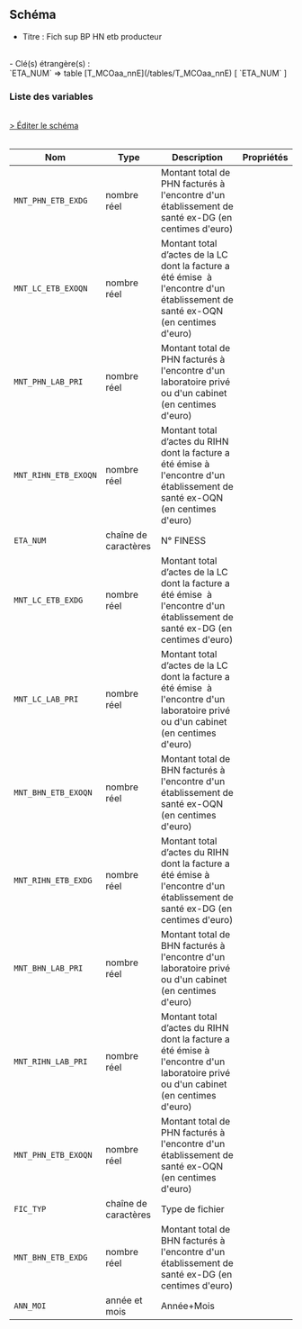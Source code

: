 ## Schéma

- Titre : Fich sup BP HN etb producteur
<br />
- Clé(s) étrangère(s) : <br />
`ETA_NUM` => table [T_MCOaa_nnE](/tables/T_MCOaa_nnE) [ `ETA_NUM` ]<br />

### Liste des variables
<br />
<div>
    <a href="https://gitlab.com/healthdatahub/schema-snds/edit/master/schemas/PMSI/PMSI%20MCO/T_MCOaa_nnSUP_BPHNP.json"  
    arget="_blank" rel="noopener noreferrer">> Éditer le schéma</a>
    <OutboundLink />
</div>
<br />

Nom|Type|Description|Propriétés
-|-|-|-
`MNT_PHN_ETB_EXDG`|nombre réel|Montant total de PHN facturés à l&#x27;encontre d&#x27;un établissement de santé ex-DG (en centimes d&#x27;euro)||
`MNT_LC_ETB_EXOQN`|nombre réel|Montant total d’actes de la LC dont la facture a été émise  à l&#x27;encontre d&#x27;un établissement de santé ex-OQN (en centimes d&#x27;euro)||
`MNT_PHN_LAB_PRI`|nombre réel|Montant total de PHN facturés à l&#x27;encontre d&#x27;un laboratoire privé ou d&#x27;un cabinet (en centimes d&#x27;euro)||
`MNT_RIHN_ETB_EXOQN`|nombre réel|Montant total d’actes du RIHN dont la facture a été émise à l&#x27;encontre d&#x27;un établissement de santé ex-OQN (en centimes d&#x27;euro)||
`ETA_NUM`|chaîne de caractères|N° FINESS||
`MNT_LC_ETB_EXDG`|nombre réel|Montant total d’actes de la LC dont la facture a été émise  à l&#x27;encontre d&#x27;un établissement de santé ex-DG (en centimes d&#x27;euro)||
`MNT_LC_LAB_PRI`|nombre réel|Montant total d’actes de la LC dont la facture a été émise  à l&#x27;encontre d&#x27;un laboratoire privé ou d&#x27;un cabinet (en centimes d&#x27;euro)||
`MNT_BHN_ETB_EXOQN`|nombre réel|Montant total de BHN facturés à l&#x27;encontre d&#x27;un établissement de santé ex-OQN (en centimes d&#x27;euro)||
`MNT_RIHN_ETB_EXDG`|nombre réel|Montant total d’actes du RIHN dont la facture a été émise à l&#x27;encontre d&#x27;un établissement de santé ex-DG (en centimes d&#x27;euro)||
`MNT_BHN_LAB_PRI`|nombre réel|Montant total de BHN facturés à l&#x27;encontre d&#x27;un laboratoire privé ou d&#x27;un cabinet (en centimes d&#x27;euro)||
`MNT_RIHN_LAB_PRI`|nombre réel|Montant total d’actes du RIHN dont la facture a été émise à l&#x27;encontre d&#x27;un laboratoire privé ou d&#x27;un cabinet (en centimes d&#x27;euro)||
`MNT_PHN_ETB_EXOQN`|nombre réel|Montant total de PHN facturés à l&#x27;encontre d&#x27;un établissement de santé ex-OQN (en centimes d&#x27;euro)||
`FIC_TYP`|chaîne de caractères|Type de fichier||
`MNT_BHN_ETB_EXDG`|nombre réel|Montant total de BHN facturés à l&#x27;encontre d&#x27;un établissement de santé ex-DG (en centimes d&#x27;euro)||
`ANN_MOI`|année et mois|Année+Mois||


